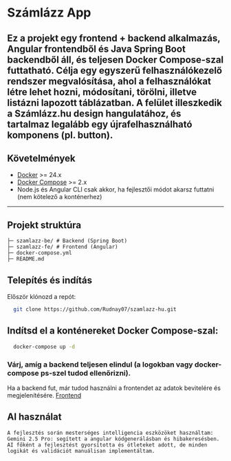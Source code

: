 # Számlázz App



Ez a projekt egy **frontend + backend alkalmazás**, Angular frontendből és Java Spring Boot backendből áll, és teljesen **Docker Compose**-szal futtatható.
Célja egy egyszerű felhasználókezelő rendszer megvalósítása, ahol a felhasználókat létre lehet hozni, módosítani, törölni, illetve listázni lapozott táblázatban.
A felület illeszkedik a Számlázz.hu design hangulatához, és tartalmaz legalább egy újrafelhasználható komponens (pl. button).
---

## Követelmények

- [Docker](https://www.docker.com/get-started) >= 24.x
- [Docker Compose](https://docs.docker.com/compose/) >= 2.x
- Node.js és Angular CLI csak akkor, ha fejlesztői módot akarsz futtatni (nem kötelező a konténerhez)

---

## Projekt struktúra

```szamlazz/
├─ szamlazz-be/ # Backend (Spring Boot)
├─ szamlazz-fe/ # Frontend (Angular)
├─ docker-compose.yml
├─ README.md
```
## Telepítés és indítás

Először klónozd a repót:
```bash
  git clone https://github.com/Rudnay07/szamlazz-hu.git
```
## Indítsd el a konténereket Docker Compose-szal:
```bash 
  docker-compose up -d
```
### Várj, amíg a backend teljesen elindul (a logokban vagy docker-compose ps-szel tudod ellenőrizni).

Ha a backend fut, már tudod használni a frontendet az adatok bevitelére és megjelenítésére.
<a href="http://localhost:4200/" target="_blank" rel="noopener noreferrer">Frontend</a>

## AI használat
```
A fejlesztés során mesterséges intelligencia eszközöket használtam:
Gemini 2.5 Pro: segített a angular kódgenerálásban és hibakeresésben.
AI főként a fejlesztést gyorsította és ötleteket adott, de minden logikát és validációt manuálisan implementáltam.
```
